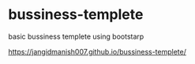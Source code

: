 # bussiness-templete
basic bussiness templete using bootstarp 

https://jangidmanish007.github.io/bussiness-templete/
